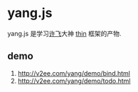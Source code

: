 # yang.js 

yang.js 是学习[许飞](https://github.com/xufei)大神 [thin](https://github.com/xufei/thin) 框架的产物.

## demo 

1. http://v2ee.com/yang/demo/bind.html
2. http://v2ee.com/yang/demo/todo.html
